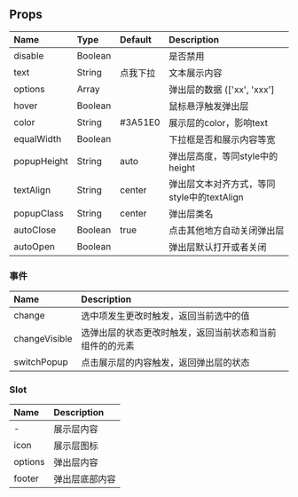 ## Props

| Name      |    Type  | Default  | Description |
| :-------- | :--------| :------- | :---     |
| disable   | Boolean  |          | 是否禁用   |
| text      | String   |  点我下拉  | 文本展示内容 |
| options   | Array    |          | 弹出层的数据 (['xx', 'xxx'] | [{ name: 'xxx', color: 'res' }]) |
| hover     | Boolean  |          | 鼠标悬浮触发弹出层 |
| color     | String   |  #3A51E0 | 展示层的color，影响text |
| equalWidth | Boolean |          | 下拉框是否和展示内容等宽 |
| popupHeight | String |  auto    |  弹出层高度，等同style中的height |
| textAlign | String   |  center  |  弹出层文本对齐方式，等同style中的textAlign |
| popupClass | String  |  center  |  弹出层类名 |
| autoClose | Boolean  |  true    |  点击其他地方自动关闭弹出层 |
| autoOpen | Boolean   |          |  弹出层默认打开或者关闭 |

### 事件
| Name | Description|
| :--- | :---|
| change | 选中项发生更改时触发，返回当前选中的值 |
| changeVisible | 选弹出层的状态更改时触发，返回当前状态和当前组件的的元素 |
| switchPopup | 点击展示层的内容触发，返回弹出层的状态 |

### Slot
| Name     | Description |
| :------- | :------- |
| -        | 展示层内容  |
| icon      | 展示层图标 |
| options     | 弹出层内容 |
| footer     | 弹出层底部内容  |
